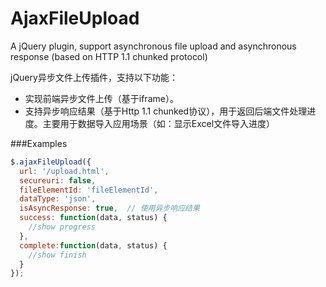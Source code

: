 # AjaxFileUpload
A jQuery plugin, support asynchronous file upload and asynchronous response (based on HTTP 1.1 chunked protocol)

jQuery异步文件上传插件，支持以下功能：
* 实现前端异步文件上传（基于iframe）。
* 支持异步响应结果（基于Http 1.1 chunked协议），用于返回后端文件处理进度。主要用于数据导入应用场景（如：显示Excel文件导入进度）

###Examples
```js
$.ajaxFileUpload({
  url: '/upload.html',
  secureuri: false,
  fileElementId: 'fileElementId',
  dataType: 'json',
  isAsyncResponse: true,  // 使用异步响应结果
  success: function(data, status) {
    //show progress
  },
  complete:function(data, status) {
    //show finish
  }
});
```
